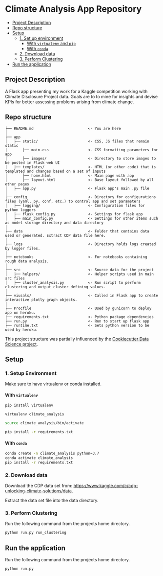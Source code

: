 # Climate Analysis App Repository

- [Project Description](#project-description)
- [Repo structure](#repo-structure)
- [Setup](#setup)
  * [1. Set up environment](#1-set-up-environment)
    + [With `virtualenv` and `pip`](#with-virtualenv-and-pip)
    + [With `conda`](#with-conda)
  * [2. Download data ](#2-download-and-upload-data)
  * [3. Perform Clustering ](#3-perform-clustering)
- [Run the application](#run-the-application)

## Project Description
A Flask app presenting my work for a Kaggle competition working with Climate Disclosure Project data. Goals are to 
to mine for insights and devise KPIs for better assessing problems arising from climate change.

## Repo structure 

```
├── README.md                         <- You are here
│
├── app
│   ├── static/                       <- CSS, JS files that remain static
│       ├── main.css                  <- CSS formatting parameters for app
│       ├── images/                   <- Directory to store images to be posted in Flask web UI
│   ├── templates/                    <- HTML (or other code) that is templated and changes based on a set of inputs
│       ├── home.html                 <- Main page with app
│       ├── layout.html               <- Base layout followed by all other pages
│   ├── app.py                        <- Flask app's main .py file
│
├── config                            <- Directory for configurations files (yaml, py, conf, etc.) to control app and set parameters
│   ├── logging/                      <- Configuration files for python loggers
│   ├── flask_config.py               <- Settings for flask app
│   ├── main_config.py                <- Settings for other items such as model storage directory and data directory
│
├── data                              <- Folder that contains data used or generated. Extract CDP data file here.
│
├── logs                              <- Directory holds logs created by logger files.
│
├── notebooks                         <- For notebooks containing rough data analysis.
│
├── src                               <- Source data for the project 
│   ├── helpers/                      <- Helper scripts used in main src files 
│   ├── cluster_analysis.py           <- Run script to perform clustering and output cluster defining values.
│
├── viusals/                          <- Called in Flask app to create interactive plotly graph objects.
│
├── Procfile                          <- Used by gunicorn to deploy app on heroku.
├── requirements.txt                  <- Python package dependencies 
├── run.py                            <- Run to start up flask app
├── runtime.txt                       <- Sets python version to be used by heroku.
```
This project structure was partially influenced by the [Cookiecutter Data Science project](https://drivendata.github.io/cookiecutter-data-science/).

## Setup
### 1. Setup Environment
Make sure to have virtualenv or conda installed.

#### With `virtualenv`
```bash
pip install virtualenv

virtualenv climate_analysis

source climate_analysis/bin/activate

pip install -r requirements.txt

```
#### With `conda`

```bash
conda create -n climate_analysis python=3.7
conda activate climate_analysis
pip install -r requirements.txt

```

### 2. Download data

Download the CDP data set from: https://www.kaggle.com/c/cdp-unlocking-climate-solutions/data.

Extract the data set file into the data directory.

### 3. Perform Clustering
Run the following command from the projects home directory.
```bash
python run.py run_clustering
```

## Run the application
Run the following command from the projects home directory.
```bash
python run.py
```